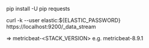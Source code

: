pip install -U pip requests

curl -k --user elastic:${ELASTIC_PASSWORD} https://localhost:9200/_data_stream

=> metricbeat-<STACK_VERSION> e.g. metricbeat-8.9.1